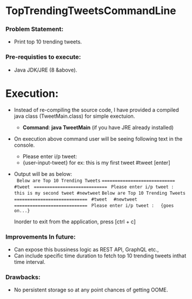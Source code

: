 # TopTrendingTweetsCommandLine

### Problem Statement:
  * Print top 10 trending tweets.

### Pre-requisties to execute:
  * Java JDK/JRE (8 &above).
  
 # Execution:
 * Instead of re-compiling the source code, I have provided a compiled java class (TweetMain.class) for simple exectuion.
   * **Command**: **java TweetMain** (if you have JRE already installed)
 
 * On execution above command user will be seeing following text in the console.
     * Please enter i/p tweet: 
     * {user-input-tweet} for ex: this is my first tweet #tweet [enter]
 * Output will be as below:  
       ` Below are Top 10 Trending Tweets`
       ` ============================ `
       ` #tweet  `
      ` ============================  `
      ` Please enter i/p tweet : `  
      ` this is my second tweet #newtweet `
       ` Below are Top 10 Trending Tweets  `
       `============================ `
       ` #tweet   `
        `#newtweet  ` 
      ` ============================  `
       `Please enter i/p tweet :  `
       `{goes on...}`
 
   Inorder to exit from the application, press [ctrl + c]
 
       
 ### Improvements In future:        
 * Can expose this bussiness logic as REST API, GraphQL etc.,
 * Can include specific time duration to fetch top 10 trending tweets inthat time interval.
 
 ### Drawbacks:
 * No persistent storage so at any point chances of getting OOME.
 
 
 
 
 
 
